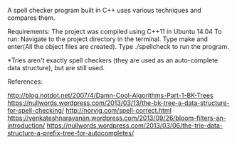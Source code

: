 A spell checker program built in C++ uses various techniques and compares them.

Requirements:
The project was compiled using C++11 in Ubuntu 14.04
To run:
	Navigate to the project directory in the terminal.
	Type make and enter(All the object files are created).
	Type ./spellcheck to run the program.

*Tries aren't exactly spell checkers (they are used as an auto-complete data structure), but are still used.


References:

http://blog.notdot.net/2007/4/Damn-Cool-Algorithms-Part-1-BK-Trees
https://nullwords.wordpress.com/2013/03/13/the-bk-tree-a-data-structure-for-spell-checking/
http://norvig.com/spell-correct.html
https://venkateshnarayanan.wordpress.com/2013/09/26/bloom-filters-an-introduction/
https://nullwords.wordpress.com/2013/03/06/the-trie-data-structure-a-prefix-tree-for-autocompletes/
